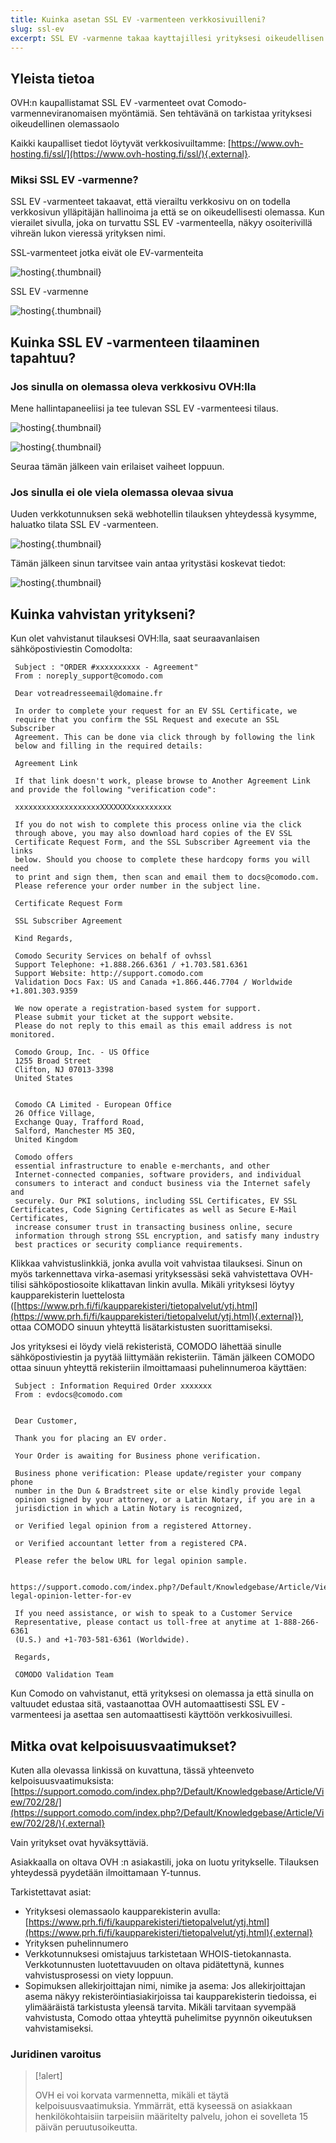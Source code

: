 ```yaml
---
title: Kuinka asetan SSL EV -varmenteen verkkosivuilleni?
slug: ssl-ev
excerpt: SSL EV -varmenne takaa kayttajillesi yrityksesi oikeudellisen olemassaolon ja mahdollistaa ostosten teon sivuillasi taydessa luottamuksessa.
---
```



## Yleista tietoa
OVH:n kaupallistamat SSL EV -varmenteet ovat Comodo-varmenneviranomaisen myöntämiä. Sen tehtävänä on tarkistaa yrityksesi oikeudellinen olemassaolo

Kaikki kaupalliset tiedot löytyvät verkkosivuiltamme: [https://www.ovh-hosting.fi/ssl/](https://www.ovh-hosting.fi/ssl/){.external}.


### Miksi SSL EV -varmenne?
SSL EV -varmenteet takaavat, että vierailtu verkkosivu on on todella verkkosivun ylläpitäjän hallinoima ja että se on oikeudellisesti olemassa. Kun vierailet sivulla, joka on turvattu SSL EV -varmenteella, näkyy osoiterivillä vihreän lukon vieressä yrityksen nimi.

SSL-varmenteet jotka eivät ole EV-varmenteita


![hosting](images/ssl_non_EV.png){.thumbnail}

SSL EV -varmenne


![hosting](images/ssl_EV.png){.thumbnail}


## Kuinka SSL EV -varmenteen tilaaminen tapahtuu?

### Jos sinulla on olemassa oleva verkkosivu OVH&#58;lla
Mene hallintapaneeliisi ja tee tulevan SSL EV -varmenteesi tilaus.


![hosting](images/step1.png){.thumbnail}


![hosting](images/step2.png){.thumbnail}

Seuraa tämän jälkeen vain erilaiset vaiheet loppuun.


### Jos sinulla ei ole viela olemassa olevaa sivua
Uuden verkkotunnuksen sekä webhotellin tilauksen yhteydessä kysymme, haluatko tilata SSL EV -varmenteen.


![hosting](images/step3.png){.thumbnail}

Tämän jälkeen sinun tarvitsee vain antaa yritystäsi koskevat tiedot:


![hosting](images/step4.png){.thumbnail}


## Kuinka vahvistan yritykseni?
Kun olet vahvistanut tilauksesi OVH:lla, saat seuraavanlaisen sähköpostiviestin Comodolta:

```
 Subject : "ORDER #xxxxxxxxxx - Agreement"
 From : noreply_support@comodo.com
 
 Dear votreadresseemail@domaine.fr
 
 In order to complete your request for an EV SSL Certificate, we
 require that you confirm the SSL Request and execute an SSL Subscriber
 Agreement. This can be done via click through by following the link
 below and filling in the required details:
 
 Agreement Link
 
 If that link doesn't work, please browse to Another Agreement Link and provide the following "verification code":
 
 xxxxxxxxxxxxxxxxxxxXXXXXXXxxxxxxxxx
 
 If you do not wish to complete this process online via the click
 through above, you may also download hard copies of the EV SSL
 Certificate Request Form, and the SSL Subscriber Agreement via the links
 below. Should you choose to complete these hardcopy forms you will need
 to print and sign them, then scan and email them to docs@comodo.com.
 Please reference your order number in the subject line.
 
 Certificate Request Form
 
 SSL Subscriber Agreement
 
 Kind Regards,
 
 Comodo Security Services on behalf of ovhssl
 Support Telephone: +1.888.266.6361 / +1.703.581.6361
 Support Website: http://support.comodo.com
 Validation Docs Fax: US and Canada +1.866.446.7704 / Worldwide +1.801.303.9359
 
 We now operate a registration-based system for support.
 Please submit your ticket at the support website.
 Please do not reply to this email as this email address is not monitored.
 
 Comodo Group, Inc. - US Office
 1255 Broad Street
 Clifton, NJ 07013-3398
 United States
 
 
 Comodo CA Limited - European Office
 26 Office Village,
 Exchange Quay, Trafford Road,
 Salford, Manchester M5 3EQ,
 United Kingdom
 
 Comodo offers
 essential infrastructure to enable e-merchants, and other
 Internet-connected companies, software providers, and individual
 consumers to interact and conduct business via the Internet safely and
 securely. Our PKI solutions, including SSL Certificates, EV SSL Certificates, Code Signing Certificates as well as Secure E-Mail Certificates,
 increase consumer trust in transacting business online, secure
 information through strong SSL encryption, and satisfy many industry
 best practices or security compliance requirements.
```

Klikkaa vahvistuslinkkiä, jonka avulla voit vahvistaa tilauksesi. Sinun on myös tarkennettava virka-asemasi yrityksessäsi sekä vahvistettava OVH-tilisi sähköpostiosoite klikattavan linkin avulla. Mikäli yrityksesi löytyy kaupparekisterin luettelosta ([https://www.prh.fi/fi/kaupparekisteri/tietopalvelut/ytj.html](https://www.prh.fi/fi/kaupparekisteri/tietopalvelut/ytj.html){.external}), ottaa COMODO sinuun yhteyttä lisätarkistusten suorittamiseksi.

Jos yrityksesi ei löydy vielä rekisteristä, COMODO lähettää sinulle sähköpostiviestin ja pyytää liittymään rekisteriin. Tämän jälkeen COMODO ottaa sinuun yhteyttä rekisteriin ilmoittamaasi puhelinnumeroa käyttäen:

```
 Subject : Information Required Order xxxxxxx
 From : evdocs@comodo.com
 
 
 Dear Customer,
 
 Thank you for placing an EV order.
 
 Your Order is awaiting for Business phone verification.
 
 Business phone verification: Please update/register your company phone
 number in the Dun & Bradstreet site or else kindly provide legal
 opinion signed by your attorney, or a Latin Notary, if you are in a
 jurisdiction in which a Latin Notary is recognized,
 
 or Verified legal opinion from a registered Attorney.
 
 or Verified accountant letter from a registered CPA.
 
 Please refer the below URL for legal opinion sample.
 
 https://support.comodo.com/index.php?/Default/Knowledgebase/Article/View/900/87/sample-legal-opinion-letter-for-ev
 
 If you need assistance, or wish to speak to a Customer Service
 Representative, please contact us toll-free at anytime at 1-888-266-6361
 (U.S.) and +1-703-581-6361 (Worldwide).
 
 Regards,
 
 COMODO Validation Team
```

Kun Comodo on vahvistanut, että yrityksesi on olemassa ja että sinulla on valtuudet edustaa sitä, vastaanottaa OVH automaattisesti SSL EV -varmenteesi ja asettaa sen automaattisesti käyttöön verkkosivuillesi.


## Mitka ovat kelpoisuusvaatimukset?
Kuten alla olevassa linkissä on kuvattuna, tässä yhteenveto kelpoisuusvaatimuksista: [https://support.comodo.com/index.php?/Default/Knowledgebase/Article/View/702/28/](https://support.comodo.com/index.php?/Default/Knowledgebase/Article/View/702/28/){.external}

Vain yritykset ovat hyväksyttäviä.

Asiakkaalla on oltava OVH :n asiakastili, joka on luotu yritykselle. Tilauksen yhteydessä pyydetään ilmoittamaan Y-tunnus.

Tarkistettavat asiat:

- Yrityksesi olemassaolo kaupparekisterin avulla: [https://www.prh.fi/fi/kaupparekisteri/tietopalvelut/ytj.html](https://www.prh.fi/fi/kaupparekisteri/tietopalvelut/ytj.html){.external}
- Yrityksen puhelinnumero
- Verkkotunnuksesi omistajuus tarkistetaan WHOIS-tietokannasta. Verkkotunnusten luotettavuuden on oltava pidätettynä, kunnes vahvistusprosessi on viety loppuun.
- Sopimuksen allekirjoittajan nimi, nimike ja asema: Jos allekirjoittajan asema näkyy rekisteröintiasiakirjoissa tai kaupparekisterin tiedoissa, ei ylimääräistä tarkistusta yleensä tarvita. Mikäli tarvitaan syvempää vahvistusta, Comodo ottaa yhteyttä puhelimitse pyynnön oikeutuksen vahvistamiseksi.


### Juridinen varoitus


> [!alert]
>
> OVH ei voi korvata varmennetta, mikäli et täytä kelpoisuusvaatimuksia.
> Ymmärrät, että kyseessä on asiakkaan henkilökohtaisiin tarpeisiin määritelty palvelu, johon ei sovelleta 15 päivän peruutusoikeutta.
> 